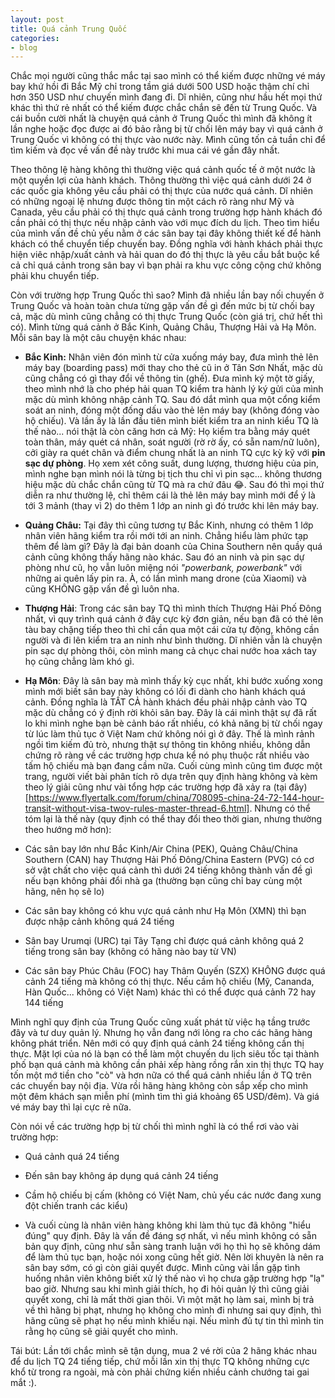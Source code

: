 ```yaml
---
layout: post
title: Quá cảnh Trung Quốc
categories:
- blog
---
```


Chắc mọi người cũng thắc mắc tại sao mình có thể kiếm được những vé máy bay khứ hồi đi Bắc Mỹ chỉ trong tầm giá dưới 500 USD hoặc thậm chí chỉ hơn 350 USD như chuyến mình đang đi. Dĩ nhiên, cũng như hầu hết mọi thứ khác thì thứ rẻ nhất có thể kiếm được chắc chắn sẽ đến từ Trung Quốc. Và cái buồn cười nhất là chuyện quá cảnh ở Trung Quốc thì mình đã không ít lần nghe hoặc đọc được ai đó bảo rằng bị từ chối lên máy bay vì quá cảnh ở Trung Quốc vì không có thị thực vào nước này. Mình cũng tốn cả tuần chỉ để tìm kiếm và đọc về vấn đề này trước khi mua cái vé gần đây nhất. 

Theo thông lệ hàng không thì thường việc quá cảnh quốc tế ở một nước là một quyền lợi của hành khách. Thông thường thì việc quá cảnh dưới 24 ở các quốc gia không yêu cầu phải có thị thực của nước quá cảnh. Dĩ nhiên có những ngoại lệ nhưng được thông tin một cách rõ ràng như Mỹ và Canada, yêu cầu phải có thị thực quá cảnh trong trường hợp hành khách đó cần phải có thị thực nếu nhập cảnh vào với mục đích du lịch. Theo tìm hiểu của mình vấn đề chủ yếu nằm ở các sân bay tại đây không thiết kế để hành khách có thể chuyển tiếp chuyến bay. Đồng nghĩa với hành khách phải thực hiện viêc nhập/xuất cảnh và hải quan do đó thị thực là yêu cầu bắt buộc kể cả chỉ quá cảnh trong sân bay vì bạn phải ra khu vực công cộng chứ không phải khu chuyển tiếp.

Còn với trường hợp Trung Quốc thì sao? Mình đã nhiều lần bay nối chuyến ở Trung Quốc và hoàn toàn chưa từng gặp vấn đề gì đến mức bị từ chối bay cả, mặc dù mình cũng chẳng có thị thực Trung Quốc (còn giá trị, chứ hết thì có). Mình từng quá cảnh ở Bắc Kinh, Quảng Châu, Thượng Hải và Hạ Môn. Mỗi sân bay là một câu chuyện khác nhau:

- **Bắc Kinh:** Nhân viên đón mình từ cửa xuống máy bay, đưa mình thẻ lên máy bay (boarding pass) mới thay cho thẻ cũ in ở Tân Sơn Nhất, mặc dù cũng chẳng có gì thay đổi về thông tin (ghế). Đưa mình ký một tờ giấy, theo mình nhớ là cho phép hải quan TQ kiểm tra hành lý ký gửi của mình mặc dù mình không nhập cảnh TQ. Sau đó dắt mình qua một cổng kiểm soát an ninh, đóng một đống dấu vào thẻ lên máy bay (không đóng vào hộ chiếu). Và lần ấy là lần đầu tiên mình biết kiểm tra an ninh kiểu TQ là thế nào... nói thật là còn căng hơn cả Mỹ: Họ kiểm tra bằng máy quét toàn thân, máy quét cá nhân, soát người (rờ rờ ấy, có sẵn nam/nữ luôn), cởi giày ra quét chân và điểm chung nhất là an ninh TQ cực kỳ kỹ với **pin sạc dự phòng**. Họ xem xét công suất, dung lượng, thương hiệu của pin, mình nghe bạn mình nói là từng bị tịch thu chỉ vì pin sạc... không thương hiệu mặc dù chắc chắn cũng từ TQ mà ra chứ đâu 😂. Sau đó thì mọi thứ diễn ra như thường lệ, chỉ thêm cái là thẻ lên máy bay mình mới để ý là tới 3 mảnh (thay vì 2) do thêm 1 lớp an ninh gì đó trước khi lên máy bay.

- **Quảng Châu:** Tại đây thì cũng tương tự Bắc Kinh, nhưng có thêm 1 lớp nhân viên hãng kiểm tra rồi mới tới an ninh. Chẳng hiểu làm phức tạp thêm để làm gì? Đây là đại bản doanh của China Southern nên quầy quá cảnh cũng không thấy hãng nào khác. Sau đó an ninh và pin sạc dự phòng như cũ, họ vẫn luôn miệng nói *"powerbank, powerbank"* với những ai quên lấy pin ra. À, có lần mình mang drone (của Xiaomi) và cũng KHÔNG gặp vấn đề gì luôn nha.

- **Thượng Hải**: Trong các sân bay TQ thì mình thích Thượng Hải Phố Đông nhất, vì quy trình quá cảnh ở đây cực kỳ đơn giản, nếu bạn đã có thẻ lên tàu bay chặng tiếp theo thì chỉ cần qua một cái cửa tự động, không cần người và đi lên kiểm tra an ninh như bình thường. Dĩ nhiên vẫn là chuyện pin sạc dự phòng thôi, còn mình mang cả chục chai nước hoa xách tay họ cũng chẳng làm khó gì.

- **Hạ Môn**: Đây là sân bay mà mình thấy kỳ cục nhất, khi bước xuống xong mình mới biết sân bay này không có lối đi dành cho hành khách quá cảnh. Đồng nghĩa là TẤT CẢ hành khách đều phải nhập cảnh vào TQ mặc dù chẳng có ý định rời khỏi sân bay. Đây là cái mình thật sự đã rất lo khi mình nghe bạn bè cảnh báo rất nhiều, có khả năng bị từ chối ngay từ lúc làm thủ tục ở Việt Nam chứ không nói gì ở đây. Thế là mình rảnh ngồi tìm kiếm đủ trò, nhưng thật sự thông tin không nhiều, không dẫn chứng rõ ràng về các trường hợp chưa kể nó phụ thuộc rất nhiều vào tấm hộ chiếu mà bạn đang cầm nữa. Cuối cùng mình cũng tìm được một trang, người viết bài phân tích rõ dựa trên quy định hàng không và kèm theo lý giải cũng như vài tổng hợp các trường hợp đã xảy ra (tại đây)[https://www.flyertalk.com/forum/china/708095-china-24-72-144-hour-transit-without-visa-twov-rules-master-thread-6.html]. Nhưng có thể tóm lại là thế này (quy định có thể thay đổi theo thời gian, nhưng thường theo hướng mở hơn):

- Các sân bay lớn như Bắc Kinh/Air China (PEK), Quảng Châu/China Southern (CAN) hay Thượng Hải Phố Đông/China Eastern (PVG) có cơ sở vật chất cho việc quá cảnh thì dưới 24 tiếng không thành vấn đề gì nếu bạn không phải đổi nhà ga (thường bạn cũng chỉ bay cùng một hãng, nên họ sẽ lo)

- Các sân bay không có khu vực quá cảnh như Hạ Môn (XMN) thì bạn được nhập cảnh không quá 24 tiếng

- Sân bay Urumqi (URC) tại Tây Tạng chỉ được quá cảnh không quá 2 tiếng trong sân bay (không có hãng nào bay từ VN)

- Các sân bay Phúc Châu (FOC) hay Thâm Quyến (SZX) KHÔNG được quá cảnh 24 tiếng mà không có thị thực. Nếu cầm hộ chiếu (Mỹ, Cananda, Hàn Quốc... không có Việt Nam) khác thì có thể được quá cảnh 72 hay 144 tiếng

Mình nghĩ quy định của Trung Quốc cũng xuất phát từ việc hạ tầng trước đây và tư duy quản lý. Nhưng họ vẫn đang nới lỏng ra cho các hãng hàng không phát triển. Nên mới có quy định quá cảnh 24 tiếng không cần thị thực. Mặt lợi của nó là bạn có thể làm một chuyến du lịch siêu tốc tại thành phố bạn quá cảnh mà không cần phải xếp hàng rồng rắn xin thị thực TQ hay tốn một mớ tiền cho "cò" và hơn nữa có thể quá cảnh nhiều lần ở TQ trên các chuyến bay nội địa. Vừa rồi hãng hàng không còn sắp xếp cho mình một đêm khách sạn miễn phí (mình tìm thì giá khoảng 65 USD/đêm). Và giá vé máy bay thì lại cực rẻ nữa.

Còn nói về các trường hợp bị từ chối thì mình nghĩ là có thể rơi vào vài trường hợp:

- Quá cảnh quá 24 tiếng

- Đến sân bay không áp dụng quá cảnh 24 tiếng

- Cầm hộ chiếu bị cấm (không có Việt Nam, chủ yếu các nước đang xung đột chiến tranh các kiểu)

- Và cuối cùng là nhân viên hàng không khi làm thủ tục đã không "hiểu đúng" quy định. Đây là vấn đề đáng sợ nhất, vì nếu mình không có sẵn bản quy định, cũng như sẵn sàng tranh luận với họ thì họ sẽ không dám để làm thủ tục bạn, hoặc nói xong cũng hết giờ. Nên lời khuyên là nên ra sân bay sớm, có gì còn giải quyết được. Mình cũng vài lần gặp tình huống nhân viên không biết xử lý thế nào vì họ chưa gặp trường hợp "lạ" bao giờ. Nhưng sau khi mình giải thích, họ đi hỏi quản lý thì cũng giải quyết xong, chỉ là mất thời gian thôi. Vì một mặt họ làm sai, mình bị trả về thì hãng bị phạt, nhưng họ không cho mình đi nhưng sai quy định, thì hãng cũng sẽ phạt họ nếu mình khiếu nại. Nếu mình đủ tự tin thì mình tin rằng họ cũng sẽ giải quyết cho mình. 

Tái bút: Lần tới chắc mình sẽ tận dụng, mua 2 vé rời của 2 hãng khác nhau để du lịch TQ 24 tiếng tiếp, chứ mỗi lần xin thị thực TQ không những cực khổ từ trong ra ngoài, mà còn phải chứng kiến nhiều cảnh chướng tai gai mắt :).
